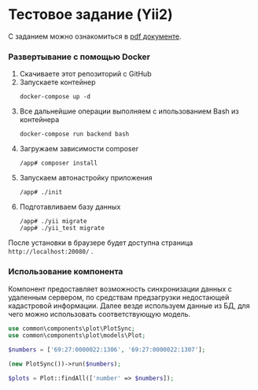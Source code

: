 # Тестовое задание (Yii2)

С заданием можно ознакомиться в [pdf документе](task-description.pdf).

### Развертывание с помощью Docker

1. Скачиваете этот репозиторий с GitHub
2. Запускаете контейнер
    ```
    docker-compose up -d
    ```
3. Все дальнейшие операции выполняем с ипользованием Bash из контейнера
    ```
    docker-compose run backend bash
    ```
4. Загружаем зависимости composer
    ```
    /app# composer install
    ```
5. Запускаем автонастройку приложения
    ```
    /app# ./init
    ```
6. Подготавливаем базу данных
    ```
    /app# ./yii migrate
    /app# ./yii_test migrate
    ```

После установки в браузере будет доступна страница `http://localhost:20080/` .


### Использование компонента

Компонент предоставляет возможность синхронизации данных с удаленным сервером,
по средствам предзагрузки недостающей кадастровой информации.
Далее везде используем данные из БД, для чего можно использовать
соответствующую модель.

```php
use common\components\plot\PlotSync;
use common\components\plot\models\Plot;

$numbers = ['69:27:0000022:1306', '69:27:0000022:1307'];

(new PlotSync())->run($numbers);

$plots = Plot::findAll(['number' => $numbers]);
```

